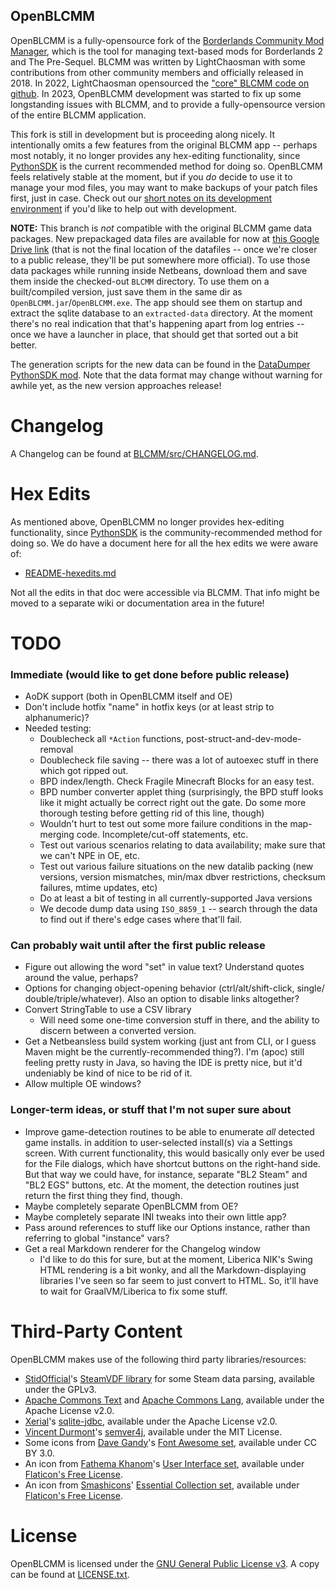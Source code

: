 OpenBLCMM
---------

OpenBLCMM is a fully-opensource fork of the
[Borderlands Community Mod Manager](https://borderlandsmodding.com/running-mods/#managing-text-based-mods-starting-blcmm),
which is the tool for managing text-based mods for Borderlands 2 and
The Pre-Sequel.  BLCMM was written by LightChaosman with some contributions
from other community members and officially released in 2018.  In 2022,
LightChaosman opensourced the ["core" BLCMM code on github](https://github.com/LightChaosman/blcmm).
In 2023, OpenBLCMM development was started to fix up some longstanding
issues with BLCMM, and to provide a fully-opensource version of the entire
BLCMM application.

This fork is still in development but is proceeding along nicely.  It
intentionally omits a few features from the original BLCMM app -- perhaps
most notably, it no longer provides any hex-editing functionality, since
[PythonSDK](https://borderlandsmodding.com/sdk-mods/) is the current
recommended method for doing so.  OpenBLCMM feels relatively stable at the
moment, but if you *do* decide to use it to manage your mod files, you may
want to make backups of your patch files first, just in case.  Check out
our [short notes on its development environment](README-developing.md)
if you'd like to help out with development.

**NOTE:** This branch is *not* compatible with the original BLCMM game data
packages.  New prepackaged data files are available for now at [this Google
Drive link](https://drive.google.com/drive/folders/1ssqbAIGTm2xZvhQPizqnrlWsez9ba9Bw?usp=share_link)
(that is not the final location of the datafiles -- once we're closer to
a public release, they'll be put somewhere more official).  To use those data
packages while running inside Netbeans, download them and save them inside the
checked-out `BLCMM` directory.  To use them on a built/compiled version, just
save them in the same dir as `OpenBLCMM.jar`/`OpenBLCMM.exe`.  The app should
see them on startup and extract the sqlite database to an `extracted-data`
directory.  At the moment there's no real indication that that's happening
apart from log entries -- once we have a launcher in place, that should get
that sorted out a bit better.

The generation scripts for the new data can be found in the [DataDumper
PythonSDK mod](https://github.com/BLCM/DataDumper).  Note that the data
format may change without warning for awhile yet, as the new version
approaches release!

Changelog
=========

A Changelog can be found at [BLCMM/src/CHANGELOG.md](BLCMM/src/CHANGELOG.md).

Hex Edits
=========

As mentioned above, OpenBLCMM no longer provides hex-editing functionality,
since [PythonSDK](https://borderlandsmodding.com/sdk-mods/) is the
community-recommended method for doing so.  We do have a document here for
all the hex edits we were aware of:

* [README-hexedits.md](README-hexedits.md)

Not all the edits in that doc were accessible via BLCMM.  That info might be
moved to a separate wiki or documentation area in the future!

TODO
====

### Immediate (would like to get done before public release)

- AoDK support (both in OpenBLCMM itself and OE)
- Don't include hotfix "name" in hotfix keys (or at least strip to alphanumeric)?
- Needed testing:
  - Doublecheck all `*Action` functions, post-struct-and-dev-mode-removal
  - Doublecheck file saving -- there was a lot of autoexec stuff in there
    which got ripped out.
  - BPD index/length.  Check Fragile Minecraft Blocks for an easy test.
  - BPD number converter applet thing (surprisingly, the BPD stuff looks
    like it might actually be correct right out the gate.  Do some more
    thorough testing before getting rid of this line, though)
  - Wouldn't hurt to test out some more failure conditions in the map-merging
    code.  Incomplete/cut-off statements, etc.
  - Test out various scenarios relating to data availability; make sure that
    we can't NPE in OE, etc.
  - Test out various failure situations on the new datalib packing (new
    versions, version mismatches, min/max dbver restrictions, checksum failures,
    mtime updates, etc)
  - Do at least a bit of testing in all currently-supported Java versions
  - We decode dump data using `ISO_8859_1` -- search through the data to find
    out if there's edge cases where that'll fail.

### Can probably wait until after the first public release

- Figure out allowing the word "set" in value text?  Understand quotes around
  the value, perhaps?
- Options for changing object-opening behavior (ctrl/alt/shift-click, single/
  double/triple/whatever).  Also an option to disable links altogether?
- Convert StringTable to use a CSV library
  - Will need some one-time conversion stuff in there, and the ability to
    discern between a converted version.
- Get a Netbeansless build system working (just ant from CLI, or I guess
  Maven might be the currently-recommended thing?).  I'm (apoc) still
  feeling pretty rusty in Java, so having the IDE is pretty nice, but
  it'd undeniably be kind of nice to be rid of it.
- Allow multiple OE windows?

### Longer-term ideas, or stuff that I'm not super sure about

- Improve game-detection routines to be able to enumerate *all* detected
  game installs. in addition to user-selected install(s) via a Settings
  screen.  With current functionality, this would basically only ever be
  used for the File dialogs, which have shortcut buttons on the right-hand
  side.  But that way we could have, for instance, separate "BL2 Steam"
  and "BL2 EGS" buttons, etc.  At the moment, the detection routines just
  return the first thing they find, though.
- Maybe completely separate OpenBLCMM from OE?
- Maybe completely separate INI tweaks into their own little app?
- Pass around references to stuff like our Options instance, rather than
  referring to global "instance" vars?
- Get a real Markdown renderer for the Changelog window
  - I'd like to do this for sure, but at the moment, Liberica NIK's Swing
    HTML rendering is a bit wonky, and all the Markdown-displaying
    libraries I've seen so far seem to just convert to HTML.  So, it'll
    have to wait for GraalVM/Liberica to fix some stuff.

Third-Party Content
===================

OpenBLCMM makes use of the following third party libraries/resources:

- [StidOfficial](https://github.com/StidOfficial)'s [SteamVDF library](https://github.com/StidOfficial/SteamVDF)
  for some Steam data parsing, available under the GPLv3.
- [Apache Commons Text](https://commons.apache.org/proper/commons-text/) and
  [Apache Commons Lang](https://commons.apache.org/proper/commons-lang/), available
  under the Apache License v2.0.
- [Xerial](https://github.com/Xerial)'s [sqlite-jdbc](https://github.com/xerial/sqlite-jdbc),
  available under the Apache License v2.0.
- [Vincent Durmont](https://github.com/vdurmont)'s [semver4j](https://github.com/vdurmont/semver4j),
  available under the MIT License.
- Some icons from [Dave Gandy](http://www.flaticon.com/authors/dave-gandy)'s
  [Font Awesome set](http://www.flaticon.com/packs/font-awesome), available under
  CC BY 3.0.
- An icon from [Fathema Khanom](https://www.flaticon.com/authors/fathema-khanom)'s
  [User Interface set](https://www.flaticon.com/packs/user-interface-2899), available
  under [Flaticon's Free License](https://www.flaticon.com/free-icons/ui).
- An icon from [Smashicons](https://www.flaticon.com/authors/smashicons)'
  [Essential Collection set](https://www.flaticon.com/packs/essential-collection),
  available under [Flaticon's Free License](https://www.flaticon.com/free-icons/ui).

License
=======

OpenBLCMM is licensed under the [GNU General Public License v3](https://www.gnu.org/licenses/gpl-3.0.en.html).
A copy can be found at [LICENSE.txt](LICENSE.txt).

